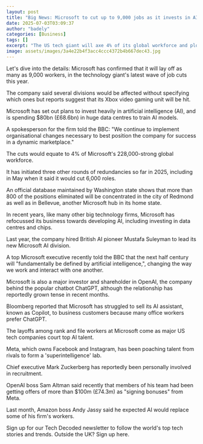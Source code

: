 ```yaml
---
layout: post
title: "Big News: Microsoft to cut up to 9,000 jobs as it invests in AI"
date: 2025-07-03T03:09:37
author: "badely"
categories: [Business]
tags: []
excerpt: "The US tech giant will axe 4% of its global workforce and plough money into artificial intelligence."
image: assets/images/3a4e22b4f3acc4ccc4372b4b667dec43.jpg
---
```


Let's dive into the details: Microsoft has confirmed that it will lay off as many as 9,000 workers, in the technology giant's latest wave of job cuts this year.

The company said several divisions would be affected without specifying which ones but reports suggest that its Xbox video gaming unit will be hit. 

Microsoft has set out plans to invest heavily in artificial intelligence (AI), and is spending $80bn (£68.6bn) in huge data centres to train AI models.

A spokesperson for the firm told the BBC: "We continue to implement organisational changes necessary to best position the company for success in a dynamic marketplace."

The cuts would equate to 4% of Microsoft's 228,000-strong global workforce.

It has initiated three other rounds of redundancies so far in 2025, including in May when it said it would cut 6,000 roles.

An official database maintained by Washington state shows that more than 800 of the positions eliminated will be concentrated in the city of Redmond as well as in Bellevue, another Microsoft hub in its home state.

In recent years, like many other big technology firms, Microsoft has refocussed its business towards developing AI, including investing in data centres and chips.

Last year, the company hired British AI pioneer Mustafa Suleyman to lead its new Microsoft AI division.

A top Microsoft executive recently told the BBC that the next half century will "fundamentally be defined by artificial intelligence,", changing the way we work and interact with one another.

Microsoft is also a major investor and shareholder in OpenAI, the company behind the popular chatbot ChatGPT, although the relationship has reportedly grown tense in recent months.

Bloomberg reported that Microsoft has struggled to sell its AI assistant, known as Copilot, to business customers because many office workers prefer ChatGPT.

The layoffs among rank and file workers at Microsoft come as major US tech companies court top AI talent.

Meta, which owns Facebook and Instagram, has been poaching talent from rivals to form a 'superintelligence' lab.

Chief executive Mark Zuckerberg has reportedly been personally involved in recruitment.

OpenAI boss Sam Altman said recently that members of his team had been getting offers of more than $100m (£74.3m) as "signing bonuses" from Meta.

Last month, Amazon boss Andy Jassy said he expected AI would replace some of his firm's workers.

Sign up for our Tech Decoded newsletter to follow the world's top tech stories and trends. Outside the UK? Sign up here.

